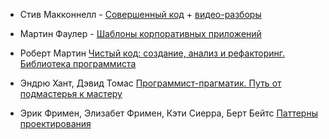 - Стив Макконнелл - [Совершенный код](http://www.ozon.ru/context/detail/id/5508646/) + [видео-разборы](https://www.youtube.com/playlist?list=PLvItDmb0sZw9e-ViL7LcdzD20YbumFBCY)

- Мартин Фаулер - [Шаблоны корпоративных приложений](http://www.ozon.ru/context/detail/id/4884925/)

- Роберт Мартин [Чистый код: создание, анализ и рефакторинг. Библиотека программиста](http://www.ozon.ru/context/detail/id/21916535/)

- Эндрю Хант, Дэвид Томас [Программист-прагматик. Путь от подмастерья к мастеру](http://www.ozon.ru/context/detail/id/1657382/)

- Эрик Фримен, Элизабет Фримен, Кэти Сиерра, Берт Бейтс [Паттерны проектирования](http://www.ozon.ru/context/detail/id/31079082/)